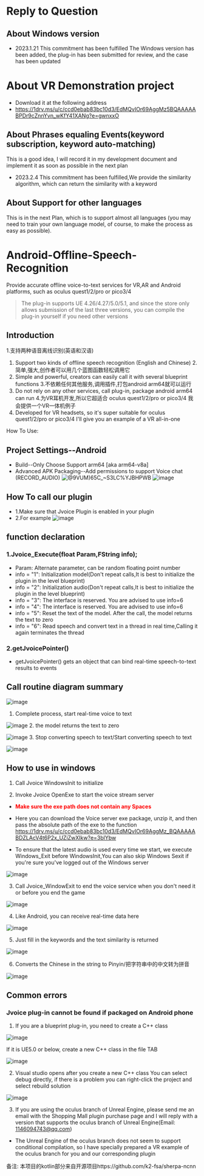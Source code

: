 # Reply to Question
## About Windows version

* 2023.1.21 This commitment has been fulfilled
The Windows version has been added, the plug-in has been submitted for review, and the case has been updated
# About VR Demonstration project
* Download it at the following address
* https://1drv.ms/u/c/ccd0ebab83bc10d3/EdMQvIOr69AggMz5BQAAAAABPDr9cZnnYvn_wKfY41XANg?e=gwnxxO
## About Phrases equaling Events(keyword subscription, keyword auto-matching)
This is a good idea, I will record it in my development document and implement it as soon as possible in the next plan
* 2023.2.4  This commitment has been fulfilled,We provide the similarity algorithm, which can return the similarity with a keyword

## About Support for other languages
This is in the next Plan, which is to support almost all languages (you may need to train your own language model, of course, to make the process as easy as possible).

# Android-Offline-Speech-Recognition
Provide accurate offline voice-to-text services for VR,AR and Android platforms, such as oculus quest1/2/pro or pico3/4

> The plug-in supports UE 4.26/4.27/5.0/5.1, and since the store only allows submission of the last three versions, you can compile the plug-in yourself if you need other versions

## Introduction
1.支持两种语音离线识别(英语和汉语) 
1. Support two kinds of offline speech recognition (English and Chinese)
2.简单,强大,创作者可以用几个蓝图函数轻松调用它
2. Simple and powerful, creators can easily call it with several blueprint functions
3.不依赖任何其他服务,调用插件,打包android arm64就可以运行
3. Do not rely on any other services, call plug-in, package android arm64 can run
4.为VR耳机开发,所以它超适合 oculus quest1/2/pro or pico3/4 
我会提供一个VR一体机例子
4. Developed for VR headsets, so it's super suitable for oculus quest1/2/pro or pico3/4
I'll give you an example of a VR all-in-one

How To Use:

## Project Settings--Android
* Build--Only Choose Support arm64 [aka arm64-v8a]
* Advanced APK Packaging--Add permissions to support Voice chat (RECORD_AUDIO)
![@9VUM)65C_~S3LC%YJBHPWB](https://user-images.githubusercontent.com/56686900/211712241-1babf534-a3f2-4f08-b998-c03dc6e4087e.png)
![image](https://user-images.githubusercontent.com/56686900/211712273-8ab4b6de-e080-4041-9651-e032d0f1c42d.png)


## How To call our plugin
* 1.Make sure that Jvoice Plugin is enabled in your plugin
* 2.For example
![image](https://user-images.githubusercontent.com/56686900/211327521-9ebb311b-09f7-4f18-8704-d55e2379febf.png)

## function declaration
### 1.Jvoice_Execute(float Param,FString info);
* Param: Alternate parameter, can be random floating point number
* info = "1": Initialization model(Don't repeat calls,It is best to initialize the plugin in the level blueprint)
* info = "2": Initialization audio(Don't repeat calls,It is best to initialize the plugin in the level blueprint)
* info = "3": The interface is reserved. You are advised to use info=6
* info = "4": The interface is reserved. You are advised to use info=6
* info = "5": Reset the text of the model. After the call, the model returns the text to zero
* info = "6": Read speech and convert text in a thread in real time,Calling it again terminates the thread

### 2.getJvoicePointer()
* getJvoicePointer() gets an object that can bind real-time speech-to-text results to events

## Call routine diagram summary

![image](https://user-images.githubusercontent.com/56686900/211331329-d5455b96-0538-41d8-a3d9-b60348351e63.png)

1. Complete process, start real-time voice to text

![image](https://user-images.githubusercontent.com/56686900/211331569-46e2a2d1-9f41-41d4-acf7-33442d1b3c96.png)
2. the model returns the text to zero

![image](https://user-images.githubusercontent.com/56686900/211331789-7bd7c4f0-1796-4b1a-ba30-90a4365b6e5a.png)
3. Stop converting speech to text/Start converting speech to text

![image](https://user-images.githubusercontent.com/56686900/211445655-dcb8da3a-bb2a-4e9d-b4ea-abb6cac723fb.png)

## How to use in windows
1. Call Jvoice WindowsInit to initialize

2. Invoke Jvoice OpenExe to start the voice stream server

* **<font color=red>Make sure the exe path does not contain any Spaces</font>**

* Here you can download the Voice server exe package, unzip it, and then pass the absolute path of the exe to the function
https://1drv.ms/u/c/ccd0ebab83bc10d3/EdMQvIOr69AggMz_BQAAAAABDZLAcV4t6P2x_UZiZwXIkw?e=3blYbw
* To ensure that the latest audio is used every time we start, we execute Windows_Exit before WindowsInit,You can also skip Windows Sexit if you're sure you've logged out of the Windows server

![image](https://user-images.githubusercontent.com/56686900/220878160-5645fe9d-359e-4187-9087-b659947d99b5.png)


3. Call Jvoice_WindowExit to end the voice service when you don't need it or before you end the game

![image](https://user-images.githubusercontent.com/56686900/213866518-44b6a7b9-8a70-407e-a9ee-c2dd587ad575.png)

4. Like Android, you can receive real-time data here

![image](https://user-images.githubusercontent.com/56686900/213866541-8e3bbfb4-40c6-450b-91d0-6e19be441588.png)

5. Just fill in the keywords and the text similarity is returned

![image](https://user-images.githubusercontent.com/56686900/216767338-66912e66-351b-44b0-b951-21d2ccf3f4ac.png)

6. Converts the Chinese in the string to Pinyin/把字符串中的中文转为拼音

![image](https://user-images.githubusercontent.com/56686900/216767354-4da8b46e-5494-444f-a72c-91c8492c222b.png)



## Common errors
### Jvoice plug-in cannot be found if packaged on Android phone
1. If you are a blueprint plug-in, you need to create a C++ class

![image](https://user-images.githubusercontent.com/56686900/211325300-1baeb505-ce22-4a2c-8eba-6f0c642701bf.png)

If it is UE5.0 or below, create a new C++ class in the file TAB

![image](https://user-images.githubusercontent.com/56686900/211325399-4aa0fd58-1e7c-48b3-ac37-f5acb1d41e26.png)


2. Visual studio opens after you create a new C++ class
You can select debug directly, if there is a problem you can right-click the project and select rebuild solution

![image](https://user-images.githubusercontent.com/56686900/211325917-dc74b38f-3896-4df7-bf08-bfed6a07c7c5.png)

3. If you are using the oculus branch of Unreal Engine, please send me an email with the Shopping Mall plugin purchase page and I will reply with a version that supports the oculus branch of Unreal Engine(Email: 1146094743@qq.com)
* The Unreal Engine of the oculus branch does not seem to support conditional compilation, so I have specially prepared a VR example of the oculus branch for you and our corresponding plugin

备注:
本项目的kotlin部分来自开源项目https://github.com/k2-fsa/sherpa-ncnn
